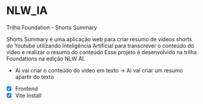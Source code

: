 # NLW_IA
Trilha Foundation - Shorts Summary

Shorts Summary é uma aplicação web para criar resumo de vídeos shorts do Youtube utilizando Inteligência Artificial para transcrever o conteúdo do vídeo e realizar o resumo do conteúdo Esse projeto é desenvolvido na trilha Foundations na edição NLW AI.

- Ai vai criar o conteúdo do vídeo em texto -> Ai vai criar um resumo apartir do texto

- [x] Frontend
- [x] Vite Install